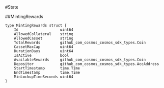 #State

##MintingRewards

    type MintingRewards struct {
	    Id                   uint64                                        
	    AllowedCollateral    string                                        
	    AllowedCasset        string                                        
	    TotalRewards         github_com_cosmos_cosmos_sdk_types.Coin      
	    CassetMaxCap         uint64                                        
	    DurationDays         uint64                                        
	    IsActive             bool                                          
	    AvailableRewards     github_com_cosmos_cosmos_sdk_types.Coin       
	    Depositor            github_com_cosmos_cosmos_sdk_types.AccAddress 
	    StartTimestamp       time.Time                                     
	    EndTimestamp         time.Time                                     
	    MinLockupTimeSeconds uint64                                        
    }
